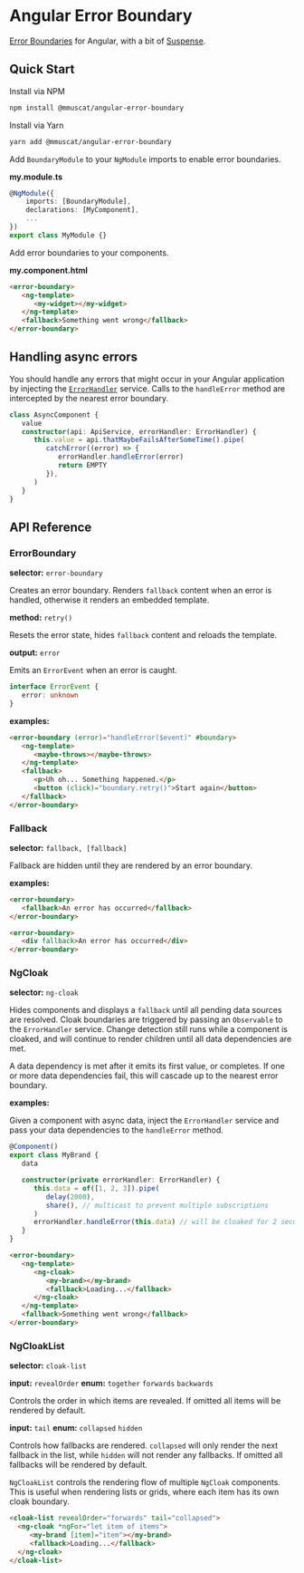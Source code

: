 # Angular Error Boundary

[Error Boundaries](https://reactjs.org/docs/error-boundaries.html) for Angular, with a bit of [Suspense](https://reactjs.org/docs/concurrent-mode-suspense.html).

## Quick Start

Install via NPM

```bash
npm install @mmuscat/angular-error-boundary
```

Install via Yarn

```bash
yarn add @mmuscat/angular-error-boundary
```

Add `BoundaryModule` to your `NgModule` imports to enable error boundaries.

**my.module.ts**

```ts
@NgModule({
    imports: [BoundaryModule],
    declarations: [MyComponent],
    ...
})
export class MyModule {}
```

Add error boundaries to your components.

**my.component.html**

```html
<error-boundary>
   <ng-template>
      <my-widget></my-widget>
   </ng-template>
   <fallback>Something went wrong</fallback>
</error-boundary>
```

## Handling async errors

You should handle any errors that might occur in your Angular application by
injecting the [`ErrorHandler`](https://angular.io/api/core/ErrorHandler) service.
Calls to the `handleError` method are intercepted by the nearest error boundary.

```ts
class AsyncComponent {
   value
   constructor(api: ApiService, errorHandler: ErrorHandler) {
      this.value = api.thatMaybeFailsAfterSomeTime().pipe(
         catchError((error) => {
            errorHandler.handleError(error)
            return EMPTY
         }),
      )
   }
}
```

## API Reference

### ErrorBoundary

**selector:** `error-boundary`

Creates an error boundary. Renders `fallback` content when an error is handled,
otherwise it renders an embedded template.

**method:** `retry()`

Resets the error state, hides `fallback` content and reloads the template.

**output:** `error`

Emits an `ErrorEvent` when an error is caught.

```ts
interface ErrorEvent {
   error: unknown
}
```

**examples:**

```html
<error-boundary (error)="handleError($event)" #boundary>
   <ng-template>
      <maybe-throws></maybe-throws>
   </ng-template>
   <fallback>
      <p>Uh oh... Something happened.</p>
      <button (click)="boundary.retry()">Start again</button>
   </fallback>
</error-boundary>
```

### Fallback

**selector:** `fallback, [fallback]`

Fallback are hidden until they are rendered by an error boundary.

**examples:**

```html
<error-boundary>
   <fallback>An error has occurred</fallback>
</error-boundary>
```

```html
<error-boundary>
   <div fallback>An error has occurred</div>
</error-boundary>
```

### NgCloak

**selector:** `ng-cloak`

Hides components and displays a `fallback` until all pending data sources are resolved. Cloak boundaries are triggered
by passing an `Observable` to the `ErrorHandler` service. Change detection still runs while a component is cloaked,
and will continue to render children until all data dependencies are met.

A data dependency is met after it emits its first value, or completes. If one or more data dependencies fail, this
will cascade up to the nearest error boundary.

**examples:**

Given a component with async data, inject the `ErrorHandler` service and pass your data dependencies to the `handleError`
method.

```ts
@Component()
export class MyBrand {
   data

   constructor(private errorHandler: ErrorHandler) {
      this.data = of([1, 2, 3]).pipe(
         delay(2000),
         share(), // multicast to prevent multiple subscriptions
      )
      errorHandler.handleError(this.data) // will be cloaked for 2 seconds
   }
}
```

```html
<error-boundary>
   <ng-template>
      <ng-cloak>
         <my-brand></my-brand>
         <fallback>Loading...</fallback>
      </ng-cloak>
   </ng-template>
   <fallback>Something went wrong</fallback>
</error-boundary>
```

### NgCloakList

**selector:** `cloak-list`

**input:** `revealOrder` **enum:** `together` `forwards` `backwards`

Controls the order in which items are revealed. If omitted all items will be rendered by default.

**input:** `tail` **enum:** `collapsed` `hidden`

Controls how fallbacks are rendered. `collapsed` will only render the next fallback in the list, while `hidden` will
not render any fallbacks. If omitted all fallbacks will be rendered by default.

`NgCloakList` controls the rendering flow of multiple `NgCloak` components. This is useful when rendering lists or grids, where each
item has its own cloak boundary.

```html
<cloak-list revealOrder="forwards" tail="collapsed">
  <ng-cloak *ngFor="let item of items">
     <my-brand [item]="item"></my-brand>
     <fallback>Loading...</fallback>
  </ng-cloak>
</cloak-list>
```
